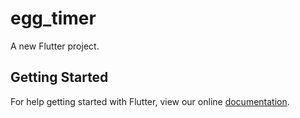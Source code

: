# egg_timer

A new Flutter project.

## Getting Started

For help getting started with Flutter, view our online
[documentation](https://flutter.io/).
